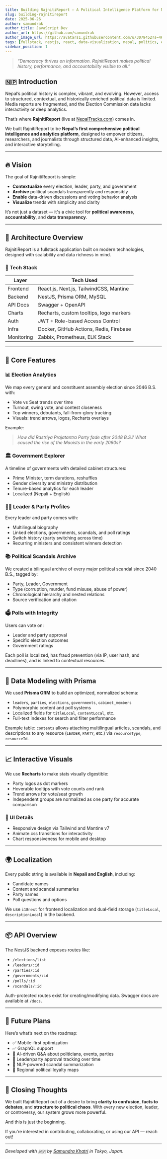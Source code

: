 ```yaml
---
title: Building RajnitiReport – A Political Intelligence Platform for Nepal
slug: building-rajnitireport
date: 2025-06-26
author: samundrak
author_title: JavaScript Dev
author_url: https://github.com/samundrak
author_image_url: https://avatars1.githubusercontent.com/u/3079452?s=460&u=e5bd48488cb71b665ea5403192c6b8a963644a08&v=4
tags: [fullstack, nestjs, react, data-visualization, nepal, politics, elections, prisma, docusaurus]
sidebar_position: 1
---
```


> _“Democracy thrives on information. RajnitiReport makes political history, performance, and accountability visible to all.”_

## 🇳🇵 Introduction

Nepal’s political history is complex, vibrant, and evolving. However, access to structured, contextual, and historically enriched political data is limited. Media reports are fragmented, and the Election Commission data lacks interactivity or deep analytics.

That’s where **RajnitiReport** (live at [NepalTracks.com](https://nepaltracks.com)) comes in.

We built RajnitiReport to be **Nepal’s first comprehensive political intelligence and analytics platform**, designed to empower citizens, researchers, and journalists through structured data, AI-enhanced insights, and interactive storytelling.
<!-- truncate -->
---

## 🔥 Vision

The goal of RajnitiReport is simple:

- **Contextualize** every election, leader, party, and government
- **Archive** political scandals transparently and responsibly
- **Enable** data-driven discussions and voting behavior analysis
- **Visualize** trends with simplicity and clarity

It’s not just a dataset — it's a civic tool for **political awareness**, **accountability**, and **data transparency**.

---

## 🧱 Architecture Overview

RajnitiReport is a fullstack application built on modern technologies, designed with scalability and data richness in mind.

### 🧩 Tech Stack

| Layer       | Tech Used                                  |
|-------------|---------------------------------------------|
| Frontend    | React.js, Next.js, TailwindCSS, Mantine     |
| Backend     | NestJS, Prisma ORM, MySQL                   |
| API Docs    | Swagger + OpenAPI                           |
| Charts      | Recharts, custom tooltips, logo markers     |
| Auth        | JWT + Role-based Access Control             |
| Infra       | Docker, GitHub Actions, Redis, Firebase     |
| Monitoring  | Zabbix, Prometheus, ELK Stack               |

---

## 🧠 Core Features

### 📊 Election Analytics

We map every general and constituent assembly election since 2046 B.S. with:

- Vote vs Seat trends over time
- Turnout, swing vote, and contest closeness
- Top winners, debutants, fall-from-glory tracking
- Visuals: trend arrows, logos, Recharts overlays

Example:

> _How did Rastriya Prajatantra Party fade after 2048 B.S.? What caused the rise of the Maoists in the early 2060s?_

### 🏛️ Government Explorer

A timeline of governments with detailed cabinet structures:

- Prime Minister, term durations, reshuffles
- Gender diversity and ministry distribution
- Tenure-based analytics for each leader
- Localized (Nepali + English)

### 🧑‍💼 Leader & Party Profiles

Every leader and party comes with:

- Multilingual biography
- Linked elections, governments, scandals, and poll ratings
- Switch history (party switching across time)
- Recurring ministers and consistent winners detection

### 📚 Political Scandals Archive

We created a bilingual archive of every major political scandal since 2040 B.S., tagged by:

- Party, Leader, Government
- Type (corruption, murder, fund misuse, abuse of power)
- Chronological hierarchy and nested relations
- Source verification and citation

### 🗳️ Polls with Integrity

Users can vote on:

- Leader and party approval
- Specific election outcomes
- Government ratings

Each poll is localized, has fraud prevention (via IP, user hash, and deadlines), and is linked to contextual resources.

---

## 🧪 Data Modeling with Prisma

We used **Prisma ORM** to build an optimized, normalized schema:

- `leaders`, `parties`, `elections`, `governments`, `cabinet_members`
- Polymorphic content and poll systems
- Localized fields for `titleLocal`, `contentLocal`, etc.
- Full-text indexes for search and filter performance

Example table: `contents` allows attaching multilingual articles, scandals, and descriptions to any resource (`LEADER`, `PARTY`, etc.) via `resourceType`, `resourceId`.

---

## 📈 Interactive Visuals

We use **Recharts** to make stats visually digestible:

- Party logos as dot markers
- Hoverable tooltips with vote counts and rank
- Trend arrows for vote/seat growth
- Independent groups are normalized as one party for accurate comparison

### 🎨 UI Details

- Responsive design via Tailwind and Mantine v7
- Animate.css transitions for interactivity
- Chart responsiveness for mobile and desktop

---

## 🌍 Localization

Every public string is available in **Nepali and English**, including:

- Candidate names
- Content and scandal summaries
- Party names
- Poll questions and options

We use `i18next` for frontend localization and dual-field storage (`titleLocal`, `descriptionLocal`) in the backend.

---

## 📦 API Overview

The NestJS backend exposes routes like:

- `/elections/list`
- `/leaders/:id`
- `/parties/:id`
- `/governments/:id`
- `/polls/:id`
- `/scandals/:id`

Auth-protected routes exist for creating/modifying data. Swagger docs are available at `/docs`.

---

## 🧭 Future Plans

Here’s what’s next on the roadmap:

- ✅ Mobile-first optimization
- ✅ GraphQL support
- 🔲 AI-driven Q&A about politicians, events, parties
- 🔲 Leader/party approval tracking over time
- 🔲 NLP-powered scandal summarization
- 🔲 Regional political loyalty maps

---

## 💬 Closing Thoughts

We built RajnitiReport out of a desire to bring **clarity to confusion**, **facts to debates**, and **structure to political chaos**. With every new election, leader, or controversy, our system grows more powerful.

And this is just the beginning.

If you’re interested in contributing, collaborating, or using our API — reach out!

---

_Developed with 🇳🇵 by [Samundra Khatri](https://github.com/samundrak) in Tokyo, Japan._

